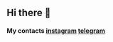 ## Hi there 👋

#### My contacts [instagram](https://www.instagram.com/sergey.verbin/) [telegram](https://t.me/sergey_verbin/)
